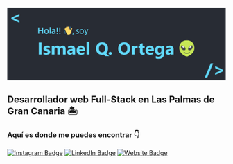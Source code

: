 ![itsme](/images/banner.png)

## Desarrollador web Full-Stack en Las Palmas de Gran Canaria 🏝

### Aquí es donde me puedes encontrar 👇
  [![Instagram Badge](https://img.shields.io/badge/Instagram-E4405F?style=for-the-badge&logo=instagram&logoColor=white)](https://www.instagram.com/ismaqo36/)
  [![LinkedIn Badge](https://img.shields.io/badge/LinkedIn-0077B5?style=for-the-badge&logo=linkedin&logoColor=white)](https://www.linkedin.com/in/ismael-quicio-ortega-91352b1bb/)
  [![Website Badge](https://img.shields.io/badge/ismaqo.dev-black?style=for-the-badge&logo=vercel)](https://ismaqo.dev/)
